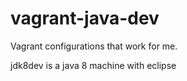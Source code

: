 vagrant-java-dev
================

Vagrant configurations that work for me.

jdk8dev is a java 8 machine with eclipse
